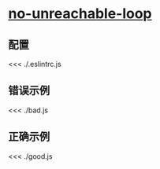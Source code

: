# [no-unreachable-loop](https://eslint.org/docs/rules/no-unreachable-loop)

## 配置

<<< ./.eslintrc.js

## 错误示例

<<< ./bad.js

## 正确示例

<<< ./good.js
